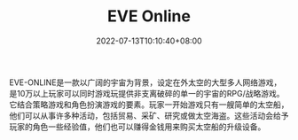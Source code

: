 ﻿---
weight: 
title: "EVE Online"
description: "EVE-ONLINE是一款以广阔的宇宙为背景，设定在外太空的大型多人网络游戏，是10万以上玩家可以同时游戏玩提供非支离破碎的单一的宇宙的RPG/战略游戏。它结合策略游戏和角色扮演游戏的要素。玩家一开始游戏只有一艘简单的太空船，他们可以从事许多种活动，包括贸易、采矿、研究或做太空海盗。这些活动会给予玩家的角色一些经验值，他们也可以赚得金钱用来购买太空船的升级设备。"
date: 2022-07-13T10:10:40+08:00
lastmod: 2022-07-13T10:10:40+08:00
draft: false
authors: ["Cindy"]
featuredImage: "88.png"
link: "https://www.eveonline.com/"
tags: ["EVE Online","NFTÓÎÏ·"]
categories: ["navigation"]
navigation: ["NFTÓÎÏ·"]
lightgallery: true
toc: true
pinned: false
recommend: false
recommend1: false
---
EVE-ONLINE是一款以广阔的宇宙为背景，设定在外太空的大型多人网络游戏，是10万以上玩家可以同时游戏玩提供非支离破碎的单一的宇宙的RPG/战略游戏。它结合策略游戏和角色扮演游戏的要素。玩家一开始游戏只有一艘简单的太空船，他们可以从事许多种活动，包括贸易、采矿、研究或做太空海盗。这些活动会给予玩家的角色一些经验值，他们也可以赚得金钱用来购买太空船的升级设备。